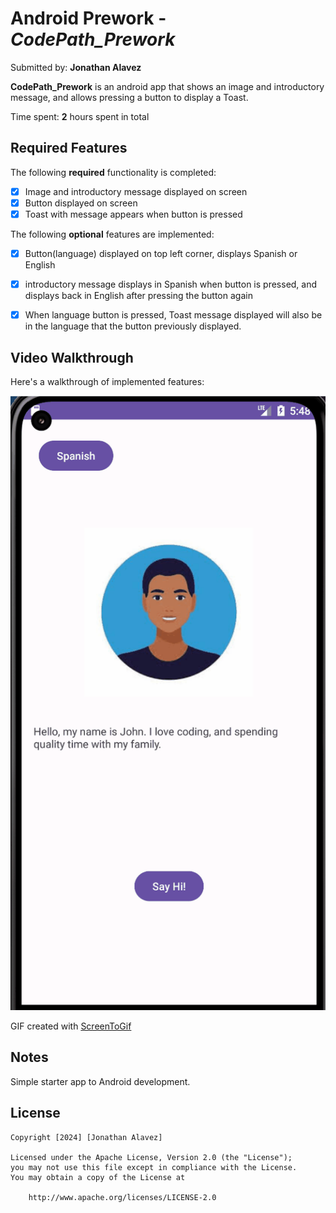 # Android Prework - *CodePath_Prework*

Submitted by: **Jonathan Alavez**

**CodePath_Prework** is an android app that shows an image and introductory message, and allows pressing a button to display a Toast. 

Time spent: **2** hours spent in total

## Required Features

The following **required** functionality is completed:

* [x] Image and introductory message displayed on screen
* [x] Button displayed on screen
* [x] Toast with message appears when button is pressed 

The following **optional** features are implemented:

* [x] Button(language) displayed on top left corner, displays Spanish or English
* [x] introductory message displays in Spanish when button is pressed, and displays back in English after pressing the button again
* [x] When language button is pressed, Toast message displayed will also be in the language that the button previously displayed.  
 


## Video Walkthrough

Here's a walkthrough of implemented features:

<img src='Codepath_prework_app.gif' title='Video Walkthrough' width='' alt='Video Walkthrough' />

<!-- Replace this with whatever GIF tool you used! -->
GIF created with [ScreenToGif](https://www.screentogif.com/) 
<!-- Recommended tools:
[Kap](https://getkap.co/) for macOS
[ScreenToGif](https://www.screentogif.com/) for Windows
[peek](https://github.com/phw/peek) for Linux. -->

## Notes

Simple starter app to Android development.

## License

    Copyright [2024] [Jonathan Alavez]

    Licensed under the Apache License, Version 2.0 (the "License");
    you may not use this file except in compliance with the License.
    You may obtain a copy of the License at

        http://www.apache.org/licenses/LICENSE-2.0
